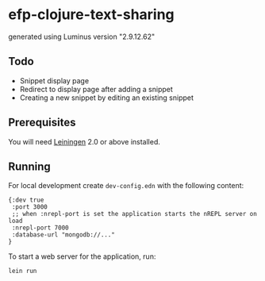 # efp-clojure-text-sharing

generated using Luminus version "2.9.12.62"

## Todo

- Snippet display page
- Redirect to display page after adding a snippet
- Creating a new snippet by editing an existing snippet

## Prerequisites

You will need [Leiningen][1] 2.0 or above installed.

[1]: https://github.com/technomancy/leiningen

## Running

For local development create `dev-config.edn` with the following content:

```edn
{:dev true
 :port 3000
 ;; when :nrepl-port is set the application starts the nREPL server on load
 :nrepl-port 7000
 :database-url "mongodb://..."
}

```

To start a web server for the application, run:

    lein run 
